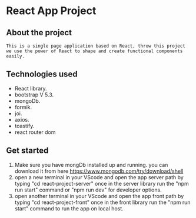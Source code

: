# React App Project

## About the project
        
    This is a single page application based on React, throw this project we use the power of React to shape and create functional components easily.

## Technologies used
    
- React library.
- bootstrap  V 5.3.
- mongoDb.
- formik.
- joi.
- axios.
- toastify.
- react router dom

## Get started

1. Make sure you have mongDb  installed up and running. you can download it from here https://www.mongodb.com/try/download/shell
1. open a new terminal in your VScode and open the app server path by typing "cd react-project-server"
    once in the server library run the "npm run start" command or "npm run dev" for developer options.
1. open another terminal in your VScode and open the app front path by typing "cd react-project-front"
    once in the front library run the "npm run start" command to run the app on local host.